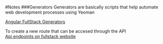 #Notes
###Generators
Generators are basically scripts that help automate
web development processes using Yeoman  

[Angular FullStack Generators](https://github.com/DaftMonk/generator-angular-fullstack#generators)  

To create a new route that can be accesed through the API  
[Api endpoints on fullstack website](https://github.com/DaftMonk/generator-angular-fullstack#endpoint)